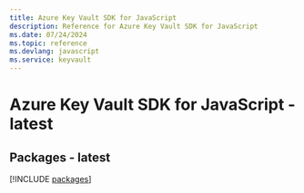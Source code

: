 ```yaml
---
title: Azure Key Vault SDK for JavaScript
description: Reference for Azure Key Vault SDK for JavaScript
ms.date: 07/24/2024
ms.topic: reference
ms.devlang: javascript
ms.service: keyvault
---
```

# Azure Key Vault SDK for JavaScript - latest
## Packages - latest
[!INCLUDE [packages](key-vault-index.md)]